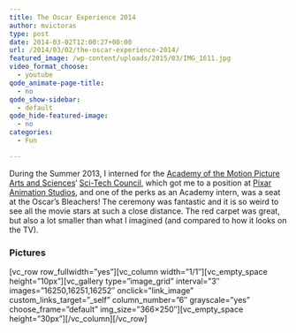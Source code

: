 ```yaml
---
title: The Oscar Experience 2014
author: mvictoras
type: post
date: 2014-03-02T12:00:27+00:00
url: /2014/03/02/the-oscar-experience-2014/
featured_image: /wp-content/uploads/2015/03/IMG_1611.jpg
video_format_choose:
  - youtube
qode_animate-page-title:
  - no
qode_show-sidebar:
  - default
qode_hide-featured-image:
  - no
categories:
  - Fun

---
```

During the Summer 2013, I interned for the <a href="http://www.oscars.org" target="_blank">Academy of the Motion Picture Arts and Sciences</a>&#8216; <a href="http://www.oscars.org/learn/science-technology" target="_blank">Sci-Tech Council</a>, which got me to a position at <a href="http://www.pixar.com" target="_blank">Pixar Animation Studios</a>, and one of the perks as an Academy intern, was a seat at the Oscar&#8217;s Bleachers! The ceremony was fantastic and it is so weird to see all the movie stars at such a close distance. The red carpet was great, but also a lot smaller than what I imagined (and compared to how it looks on the TV).

### Pictures

\[vc\_row row\_fullwidth=&#8221;yes&#8221;\]\[vc\_column width=&#8221;1/1&#8243;\]\[vc\_empty\_space height=&#8221;10px&#8221;\]\[vc\_gallery type=&#8221;image\_grid&#8221; interval=&#8221;3&#8243; images=&#8221;16250,16251,16252&#8243; onclick=&#8221;link\_image&#8221; custom\_links\_target=&#8221;\_self&#8221; column\_number=&#8221;6&#8243; grayscale=&#8221;yes&#8221; choose\_frame=&#8221;default&#8221; img\_size=&#8221;366&#215;250&#8243;\]\[vc\_empty\_space height=&#8221;30px&#8221;\]\[/vc\_column\][/vc\_row]